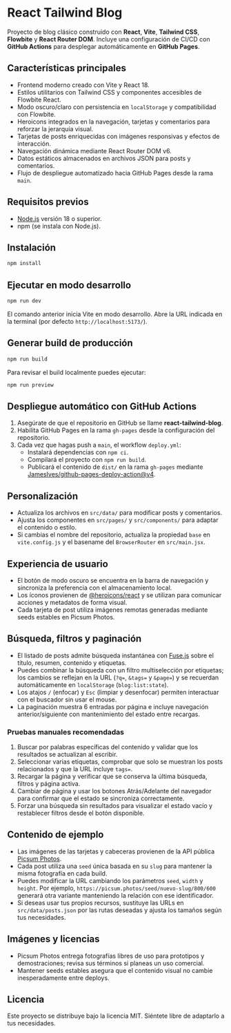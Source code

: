 # React Tailwind Blog

Proyecto de blog clásico construido con **React**, **Vite**, **Tailwind CSS**, **Flowbite** y **React Router DOM**. Incluye una configuración de CI/CD con **GitHub Actions** para desplegar automáticamente en **GitHub Pages**.

## Características principales

- Frontend moderno creado con Vite y React 18.
- Estilos utilitarios con Tailwind CSS y componentes accesibles de Flowbite React.
- Modo oscuro/claro con persistencia en `localStorage` y compatibilidad con Flowbite.
- Heroicons integrados en la navegación, tarjetas y comentarios para reforzar la jerarquía visual.
- Tarjetas de posts enriquecidas con imágenes responsivas y efectos de interacción.
- Navegación dinámica mediante React Router DOM v6.
- Datos estáticos almacenados en archivos JSON para posts y comentarios.
- Flujo de despliegue automatizado hacia GitHub Pages desde la rama `main`.

## Requisitos previos

- [Node.js](https://nodejs.org/) versión 18 o superior.
- npm (se instala con Node.js).

## Instalación

```bash
npm install
```

## Ejecutar en modo desarrollo

```bash
npm run dev
```

El comando anterior inicia Vite en modo desarrollo. Abre la URL indicada en la terminal (por defecto `http://localhost:5173/`).

## Generar build de producción

```bash
npm run build
```

Para revisar el build localmente puedes ejecutar:

```bash
npm run preview
```

## Despliegue automático con GitHub Actions

1. Asegúrate de que el repositorio en GitHub se llame **react-tailwind-blog**.
2. Habilita GitHub Pages en la rama `gh-pages` desde la configuración del repositorio.
3. Cada vez que hagas push a `main`, el workflow `deploy.yml`:
   - Instalará dependencias con `npm ci`.
   - Compilará el proyecto con `npm run build`.
   - Publicará el contenido de `dist/` en la rama `gh-pages` mediante [JamesIves/github-pages-deploy-action@v4](https://github.com/JamesIves/github-pages-deploy-action).

## Personalización

- Actualiza los archivos en `src/data/` para modificar posts y comentarios.
- Ajusta los componentes en `src/pages/` y `src/components/` para adaptar el contenido o estilo.
- Si cambias el nombre del repositorio, actualiza la propiedad `base` en `vite.config.js` y el basename del `BrowserRouter` en `src/main.jsx`.

## Experiencia de usuario

- El botón de modo oscuro se encuentra en la barra de navegación y sincroniza la preferencia con el almacenamiento local.
- Los íconos provienen de [@heroicons/react](https://github.com/tailwindlabs/heroicons) y se utilizan para comunicar acciones y metadatos de forma visual.
- Cada tarjeta de post utiliza imágenes remotas generadas mediante seeds estables en Picsum Photos.

## Búsqueda, filtros y paginación

- El listado de posts admite búsqueda instantánea con [Fuse.js](https://fusejs.io/) sobre el título, resumen, contenido y etiquetas.
- Puedes combinar la búsqueda con un filtro multiselección por etiquetas; los cambios se reflejan en la URL (`?q=`, `&tags=` y `&page=`) y se recuerdan automáticamente en `localStorage` (`blog:list:state`).
- Los atajos `/` (enfocar) y `Esc` (limpiar y desenfocar) permiten interactuar con el buscador sin usar el mouse.
- La paginación muestra 6 entradas por página e incluye navegación anterior/siguiente con mantenimiento del estado entre recargas.

### Pruebas manuales recomendadas

1. Buscar por palabras específicas del contenido y validar que los resultados se actualizan al escribir.
2. Seleccionar varias etiquetas, comprobar que solo se muestran los posts relacionados y que la URL incluye `tags=`.
3. Recargar la página y verificar que se conserva la última búsqueda, filtros y página activa.
4. Cambiar de página y usar los botones Atrás/Adelante del navegador para confirmar que el estado se sincroniza correctamente.
5. Forzar una búsqueda sin resultados para visualizar el estado vacío y restablecer filtros desde el botón disponible.

## Contenido de ejemplo

- Las imágenes de las tarjetas y cabeceras provienen de la API pública [Picsum Photos](https://picsum.photos).
- Cada post utiliza una `seed` única basada en su `slug` para mantener la misma fotografía en cada build.
- Puedes modificar la URL cambiando los parámetros `seed`, `width` y `height`. Por ejemplo, `https://picsum.photos/seed/nuevo-slug/800/600` generará otra variante manteniendo la relación con ese identificador.
- Si deseas usar tus propios recursos, sustituye las URLs en `src/data/posts.json` por las rutas deseadas y ajusta los tamaños según tus necesidades.

## Imágenes y licencias

- Picsum Photos entrega fotografías libres de uso para prototipos y demostraciones; revisa sus términos si planeas un uso comercial.
- Mantener seeds estables asegura que el contenido visual no cambie inesperadamente entre deploys.

## Licencia

Este proyecto se distribuye bajo la licencia MIT. Siéntete libre de adaptarlo a tus necesidades.

